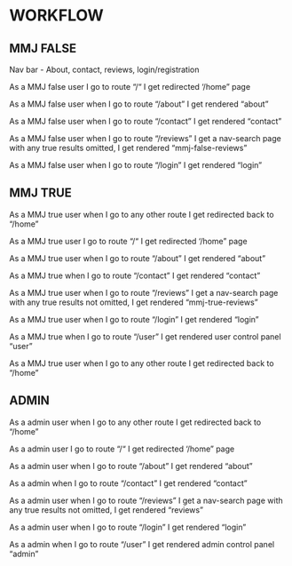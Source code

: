 # WORKFLOW


## MMJ FALSE


Nav bar - About, contact, reviews, login/registration

As a MMJ false user I go to route “/“
I get redirected ‘/home” page

As a MMJ false user when I go to route “/about”
I get rendered “about”

As a MMJ false user when I go to route “/contact”
I get rendered “contact”

As a MMJ false user when I go to route “/reviews”
I get a nav-search page with any true results omitted,
I get rendered “mmj-false-reviews”

As a MMJ false user when I go to route “/login”
I get rendered “login”


## MMJ TRUE


As a MMJ true user when I go to any other route
I get redirected back to “/home”

As a MMJ true user I go to route “/“
I get redirected ‘/home” page

As a MMJ true user when I go to route “/about”
I get rendered “about”

As a MMJ true when I go to route “/contact”
I get rendered “contact”

As a MMJ true user when I go to route “/reviews”
I get a nav-search page with any true results not omitted,
I get rendered “mmj-true-reviews”

As a MMJ true user when I go to route “/login”
I get rendered “login”

As a MMJ true when I go to route “/user”
I get rendered user control panel “user”

As a MMJ true user when I go to any other route
I get redirected back to “/home”


## ADMIN


As a admin user when I go to any other route
I get redirected back to “/home”

As a admin user I go to route “/“
I get redirected ‘/home” page

As a admin user when I go to route “/about”
I get rendered “about”

As a admin when I go to route “/contact”
I get rendered “contact”

As a admin user when I go to route “/reviews”
I get a nav-search page with any true results not omitted,
I get rendered “reviews”

As a admin user when I go to route “/login”
I get rendered “login”

As a admin when I go to route “/user”
I get rendered admin control panel “admin”
